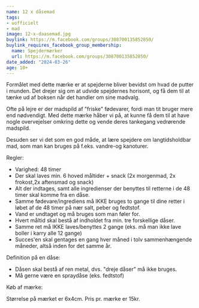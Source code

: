 ```yaml
---
name: 12 x dåsemad
tags:
- uofficielt
- mad
image: 12-x-daasemad.jpg
buylink: https://m.facebook.com/groups/308700135852850/
buylink_requires_facebook_group_membership:
  name: Spejdermærker
  url: https://m.facebook.com/groups/308700135852850/
date_added: "2024-03-26"
age: 10+
---
```

Formålet med dette mærke er at spejderne bliver bevidst om hvad de putter i munden. 
Det drejer sig om at udvide spejdernes horisont, og få dem til at tænke ud af boksen når det handler om sine madvalg. 

Ofte på lejre er der madspild af "friske" fødevarer, fordi man tit bruger mere end nødvendigt. Med dette mærke håber vi på, at kunne få dem til at have nogle overvejelser omkring dette og vende deres tankegang vedrørende madspild. 

Desuden ser vi det som en god måde, at lære spejdere om langtidsholdbar mad, som man kan bruges på f.eks. vandre-og kanoturer. 

Regler: 

- Varighed: 48 timer 
- Der skal laves min. 6 hoved måltider + snack (2x morgenmad, 2x frokost,2x aftensmad og snack)
- Alt der indtages, samt alle ingredienser der benyttes til retterne i de 48 timer skal komme fra en dåse. 
- Samme fødevare/ingrediens må IKKE bruges to gange til dine retter i løbet af de 48 timer på nær salt, peber og fedtstof. 
- Vand er undtaget og må bruges som man føler for. 
- Hvert måltid skal bestå af indholdet fra min. tre forskellige dåser. 
- Samme ret må IKKE laves/benyttes 2 gange (eks. må man ikke lave boller i karry alle 12 gange)
- Succes'en skal gentages en gang hver måned i tolv sammenhængende måneder, altså inden for det samme år. 


Definition på en dåse: 

- Dåsen skal bestå af ren metal, dvs. "dreje dåser" må ikke bruges. 
- Må gerne være en spraydåse (eks. fedtstof)

Køb af mærke: 

Størrelse på mærket er 6x4cm. 
Pris pr. mærke er 15kr. 